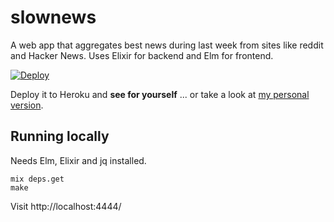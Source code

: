 # slownews

A web app that aggregates best news during last week from sites like reddit and Hacker News. Uses Elixir for backend and Elm for frontend. 

[![Deploy](https://www.herokucdn.com/deploy/button.svg)](https://heroku.com/deploy)

Deploy it to Heroku and **see for yourself** ... or take a look at [my personal version](http://slownews-naivete.herokuapp.com).

## Running locally

Needs Elm, Elixir and jq installed.

```
mix deps.get
make
```

Visit http://localhost:4444/

